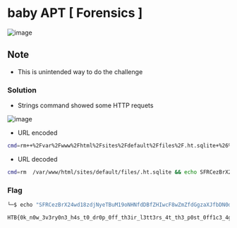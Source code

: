 # baby APT [ Forensics ]
![image](https://user-images.githubusercontent.com/56447720/144394496-6bd7e734-7488-44c4-9b68-ff0926e6996d.png)

## Note 

- This is unintended way to do the challenge

### Solution

- Strings command showed some HTTP requets

![image](https://user-images.githubusercontent.com/56447720/144395334-ba542eba-cf63-45a3-9f99-18cd6cff1875.png)

- URL encoded
```bash
cmd=rm++%2Fvar%2Fwww%2Fhtml%2Fsites%2Fdefault%2Ffiles%2F.ht.sqlite+%26%26+echo+SFRCezBrX24wd18zdjNyeTBuM19oNHNfdDBfZHIwcF8wZmZfdGgzaXJfbDN0dDNyc180dF90aDNfcDBzdF8wZmYxYzNfNGc0MW59+%3E+%2Fdev%2Fnull+2%3E%261+%26%26+ls+-al++%2Fvar%2Fwww%2Fhtml%2Fsites%2Fdefault%2Ffiles

```
- URL decoded

```bash
cmd=rm  /var/www/html/sites/default/files/.ht.sqlite && echo SFRCezBrX24wd18zdjNyeTBuM19oNHNfdDBfZHIwcF8wZmZfdGgzaXJfbDN0dDNyc180dF90aDNfcDBzdF8wZmYxYzNfNGc0MW59 > /dev/null 2>&1 && ls -al  /var/www/html/sites/default/files

```

### Flag

```bash
└─$ echo "SFRCezBrX24wd18zdjNyeTBuM19oNHNfdDBfZHIwcF8wZmZfdGgzaXJfbDN0dDNyc180dF90aDNfcDBzdF8wZmYxYzNfNGc0MW59" | base64 -d 

HTB{0k_n0w_3v3ry0n3_h4s_t0_dr0p_0ff_th3ir_l3tt3rs_4t_th3_p0st_0ff1c3_4g41n}

```

